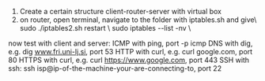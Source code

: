 1. Create a certain structure client-router-server with virtual box
2. on router, open terminal, navigate to the folder with iptables.sh and give\\
sudo ./iptables2.sh restart \\
sudo iptables --list -nv \\

now test with client and server:
ICMP with ping, port -p icmp
DNS with dig, e.g. dig www.fri.uni-lj.si, port 53
HTTP with curl, e.g. curl google.com, port 80
HTTPS with curl, e.g. curl https://www.google.com, port 443
SSH with ssh: ssh isp@ip-of-the-machine-your-are-connecting-to, port 22
